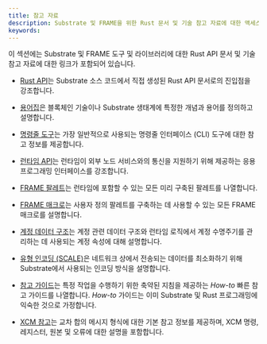 ```yaml
---
title: 참고 자료
description: Substrate 및 FRAME을 위한 Rust 문서 및 기술 참고 자료에 대한 액세스를 제공합니다.
keywords:
---
```


이 섹션에는 Substrate 및 FRAME 도구 및 라이브러리에 대한 Rust API 문서 및 기술 참고 자료에 대한 링크가 포함되어 있습니다.

- [Rust API](/reference/rust-api/)는 Substrate 소스 코드에서 직접 생성된 Rust API 문서로의 진입점을 강조합니다.

- [용어집](/reference/glossary)은 블록체인 기술이나 Substrate 생태계에 특정한 개념과 용어를 정의하고 설명합니다.

- [명령줄 도구](/reference/command-line-tools)는 가장 일반적으로 사용되는 명령줄 인터페이스 (CLI) 도구에 대한 참고 정보를 제공합니다.

- [런타임 API](/reference/runtime-apis/)는 런타임이 외부 노드 서비스와의 통신을 지원하기 위해 제공하는 응용 프로그래밍 인터페이스를 강조합니다.

- [FRAME 팔레트](/reference/frame-pallets)는 런타임에 포함할 수 있는 모든 미리 구축된 팔레트를 나열합니다.

- [FRAME 매크로](/reference/frame-macros)는 사용자 정의 팔레트를 구축하는 데 사용할 수 있는 모든 FRAME 매크로를 설명합니다.

- [계정 데이터 구조](/reference/account-data-structures/)는 계정 관련 데이터 구조와 런타임 로직에서 계정 수명주기를 관리하는 데 사용되는 계정 속성에 대해 설명합니다.

- [유형 인코딩 (SCALE)](/reference/scale-codec)은 네트워크 상에서 전송되는 데이터를 최소화하기 위해 Substrate에서 사용되는 인코딩 방식을 설명합니다.

- [참고 가이드](/reference/how-to-guides)는 특정 작업을 수행하기 위한 축약된 지침을 제공하는 _How-to_ 빠른 참고 가이드를 나열합니다.
  _How-to_ 가이드는 이미 Substrate 및 Rust 프로그래밍에 익숙한 것으로 가정합니다.

- [XCM 참고](/reference/xcm-reference)는 교차 합의 메시지 형식에 대한 기본 참고 정보를 제공하며, XCM 명령, 레지스터, 원본 및 오류에 대한 설명을 포함합니다.